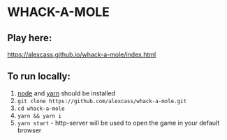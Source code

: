 # WHACK-A-MOLE

## Play here:
https://alexcass.github.io/whack-a-mole/index.html

## To run locally:
1) [node](https://nodejs.org/en/download/) and [yarn](https://classic.yarnpkg.com/en/docs/install) should be installed
2) `git clone https://github.com/alexcass/whack-a-mole.git`
3) `cd whack-a-mole`
4) `yarn && yarn i`
5) `yarn start` - http-server will be used to open the game in your default browser